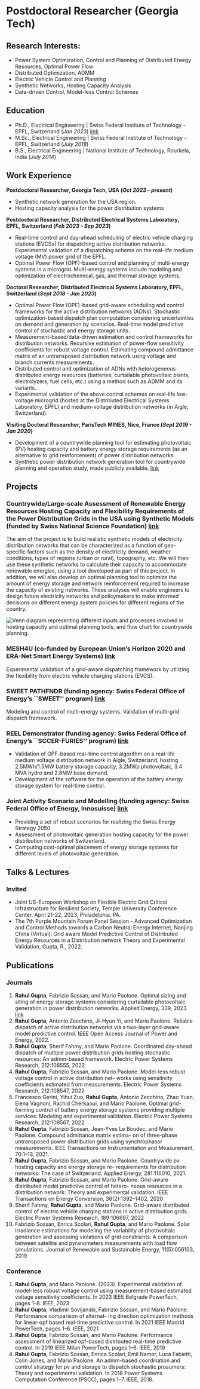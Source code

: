 # Postdoctoral Researcher (Georgia Tech)

## Research Interests: 
- Power System Optimization, Control and Planning of Distributed Energy Resources, Optimal Power Flow
- Distributed Optimization, ADMM
- Electric Vehicle Control and Planning
- Synthetic Networks, Hosting Capacity Analysis
- Data-driven Control, Model-less Control Schemes

## Education
- Ph.D., Electrical Engineering |  Swiss Federal Institute of Technology - EPFL, Switzerland (_Jan 2023_) [link](https://infoscience.epfl.ch/record/299705)							       		
- M.Sc., Electrical Engineering	| Swiss Federal Institute of Technology - EPFL, Switzerland (_July 2018_)	 			        		
- B.S., Electrical Engineering | National Institute of Technology, Rourkela, India (_July 2014_)

## Work Experience

**Postdoctoral Researcher, Georgia Tech, USA (_Oct 2023 - present_)**
- Synthetic network generation for the USA region.
- Hosting capacity analysis for the power distribution systems

**Postdoctoral Researcher, Distributed Electrical Systems Laboratory, EPFL, Switzerland (_Feb 2023 - Sep 2023_)**
- Real-time control and day-ahead scheduling of electric vehicle charging stations (EVCSs) for dispatching active distribution networks. Experimental validation of a dispatching scheme on the real-life medium voltage (MV) power grid of the EPFL.
- Optimal Power Flow (OPF)-based control and planning of multi-energy systems in a microgrid. Multi-energy systems include modeling and optimization of electrochemical, gas, and thermal storage systems.
  
**Doctoral Researcher, Distributed Electrical Systems Laboratory, EPFL, Switzerland (_Sept 2018 - Jan 2023_)**
- Optimal Power Flow (OPF)-based grid-aware scheduling and control frameworks for the active distribution networks (ADNs). Stochastic optimization-based dispatch plan computation considering uncertainties on demand and generation by scenarios. Real-time model predictive control of stochastic and energy storage units.
- Measurement-based/data-driven estimation and control frameworks for distribution networks. Recursive estimation of power-flow sensitivity coefficients for robust voltage control. Estimating compound admittance matrix of an untransposed distribution network using voltage and branch currents measurements.
- Distributed control and optimization of ADNs with heterogeneous distributed energy resources (batteries, curtailable photovoltaic plants, electrolyzers, fuel cells, etc.) using a method such as ADMM and its variants.
- Experimental validation of the above control schemes on real-life low-voltage microgrid (hosted at the  Distributed Electrical Systems Laboratory, EPFL) and medium-voltage distribution networks (in Aigle, Switzerland).

**Visiting Doctoral Researcher, ParisTech MINES, Nice, France (_Sept 2019 - Jan 2020_)**
- Development of a countrywide planning tool for estimating photovoltaic (PV) hosting capacity and battery energy storage requirements (as an alternative to grid reinforcement) of power distribution networks.
- Synthetic power distribution network generation tool for countrywide planning and operation study, made publicly available. [link](https://go.epfl.ch/SwissMVNetworkDB)


## Projects
###  Countrywide/Large-scale Assessment of Renewable Energy Resources Hosting Capacity and Flexibility Requirements of the Power Distribution Grids in the USA using Synthetic Models (funded by Swiss National Science Foundation) [link](https://data.snf.ch/grants/grant/217874) 

The aim of the project is to build realistic synthetic models of electricity distribution networks that can be characterized as a function of geo-specific factors such as the density of electricity demand, weather conditions, types of regions (urban or rural), topography, etc. We will then use these synthetic networks to calculate their capacity to accommodate renewable energies, using a tool developed as part of this project. In addition, we will also develop an optimal planning tool to optimize the amount of energy storage and network reinforcement required to increase the capacity of existing networks. These analyses will enable engineers to design future electricity networks and policymakers to make informed decisions on different energy system policies for different regions of the country.

![Venn diagram representing different inputs and processes involved in hosting capacity and optimal planning tools, and flow chart for countrywide planning.](/assets/Venn_planningv2.png)

### MESH4U (co-funded by European Union’s Horizon 2020 and ERA-Net Smart Energy Systems) [link](https://mesh4u.energy)

Experimental validation of a grid-aware dispatching framework by utilizing the flexibility from electric vehicle charging stations (EVCS).

### SWEET PATHFNDR (funding agency: Swiss Federal Office of Energy’s ``SWEET'' program) [link](https://sweet-pathfndr.ch)

Modeling and control of multi-energy systems. Validation of multi-grid dispatch framework.

### REEL Demonstrator (funding agency: Swiss Federal Office of Energy’s ``SCCER-FURIES'' program) [link](https://www.epfl.ch/research/domains/sccer-furies/research-activities/reel-demo/)

- Validation of OPF-based real-time control algorithm on a real-life medium voltage distribution network in Aigle, Switzerland, hosting 2.5MWh/1.5MW battery storage capacity, 3.2MWp photovoltaic, 3.4 MVA hydro and 2.8MW base demand.
- Development of the software for the operation of the battery energy storage system for real-time control.

### Joint Activity Scenario and Modelling (funding agency: Swiss Federal Office of Energy, Innosuisse) [link](https://sccer-jasm.ch)

- Providing a set of robust scenarios for realizing the Swiss Energy Strategy 2050.
- Assessment of photovoltaic generation hosting capacity for the power distribution networks of Switzerland.
- Computing cost-optimal placement of energy storage systems for different levels of photovoltaic generation.


## Talks & Lectures
### Invited
- Joint US-European Workshop on Flexible Electric Grid Critical Infrastructure for Resilient Society, Temple
University Conference Center, April 21-22, 2023, Philadelphia, PA.
- The 7th Purple Mountain Forum Panel Session - Advanced Optimization and Control Methods towards a Carbon
Neutral Energy Internet, Nanjing China (Virtual): Grid aware Model Predictive Control of Distributed Energy
Resources in a Distribution network Theory and Experimental Validation, Gupta, R., 2022.

## Publications
### Journals
1. **Rahul Gupta**, Fabrizio Sossan, and Mario Paolone. Optimal sizing and siting of energy storage systems considering
curtailable photovoltaic generation in power distribution networks. Applied Energy, 339, 2023 [link](https://sccer-jasm.ch)
2. **Rahul Gupta**, Antonio Zecchino, Ji-Hyun Yi, and Mario Paolone. Reliable dispatch of active distribution networks
via a two-layer grid-aware model predictive control. IEEE Open Access Journal of Power and Energy, 2022.
3. **Rahul Gupta**, Sherif Fahmy, and Mario Paolone. Coordinated day-ahead dispatch of multiple power distribution
grids hosting stochastic resources: An admm-based framework. Electric Power Systems Research, 212:108555,
2022
4. **Rahul Gupta**, Fabrizio Sossan, and Mario Paolone. Model-less robust voltage control in active distribution net-
works using sensitivity coefficients estimated from measurements. Electric Power Systems Research, 212:108547,
2022
5. Francesco Gerini, Yihui Zuo, **Rahul Gupta**, Antonio Zecchino, Zhao Yuan, Elena Vagnoni, Rachid Cherkaoui,
and Mario Paolone. Optimal grid-forming control of battery energy storage systems providing multiple services:
Modeling and experimental validation. Electric Power Systems Research, 212:108567, 2022
6. **Rahul Gupta**, Fabrizio Sossan, Jean-Yves Le Boudec, and Mario Paolone. Compound admittance matrix estima-
on of three-phase untransposed power distribution grids using synchrophasor measurements. IEEE Transactions
on Instrumentation and Measurement, 70:1–13, 2021.
7. **Rahul Gupta**, Fabrizio Sossan, and Mario Paolone. Countrywide pv hosting capacity and energy storage re-
requirements for distribution networks: The case of Switzerland. Applied Energy, 281:116010, 2021.
8. **Rahul Gupta**, Fabrizio Sossan, and Mario Paolone. Grid-aware distributed model predictive control of hetero-
neous resources in a distribution network: Theory and experimental validation. IEEE Transactions on Energy
Conversion, 36(2):1392–1402, 2020
9. Sherif Fahmy, **Rahul Gupta**, and Mario Paolone. Grid-aware distributed control of electric vehicle charging
stations in active distribution grids. Electric Power Systems Research, 189:106697, 2022
10. Fabrizio Sossan, Enrica Scolari, **Rahul Gupta**, and Mario Paolone. Solar irradiance estimations for modeling the
variability of photovoltaic generation and assessing violations of grid constraints: A comparison between satellite
and pyranometers measurements with load flow simulations. Journal of Renewable and Sustainable Energy,
11(5):056103, 2019

### Conference
1. **Rahul Gupta**, and Mario Paolone. (2023). Experimental validation of model-less robust voltage control using measurement-based estimated voltage sensitivity coefficients. In 2023 IEEE Belgrade PowerTech, pages 1–8. IEEE, 2023
2. **Rahul Gupta**, Vladimir Sovljanski, Fabrizio Sossan, and Mario Paolone. Performance comparison of alternat-
ing direction optimization methods for linear-opf based real-time predictive control. In 2021 IEEE Madrid
PowerTech, pages 1–6. IEEE, 2021
3. **Rahul Gupta**, Fabrizio Sossan, and Mario Paolone. Performance assessment of linearized opf-based distributed
real-time predictive control. In 2019 IEEE Milan PowerTech, pages 1–6. IEEE, 2019
4. **Rahul Gupta**, Fabrizio Sossan, Enrica Scolari, Emil Namor, Luca Fabietti, Colin Jones, and Mario Paolone.
An admm-based coordination and control strategy for pv and storage to dispatch stochastic prosumers: Theory
and experimental validation. In 2018 Power Systems Computation Conference (PSCC), pages 1–7. IEEE, 2018.

